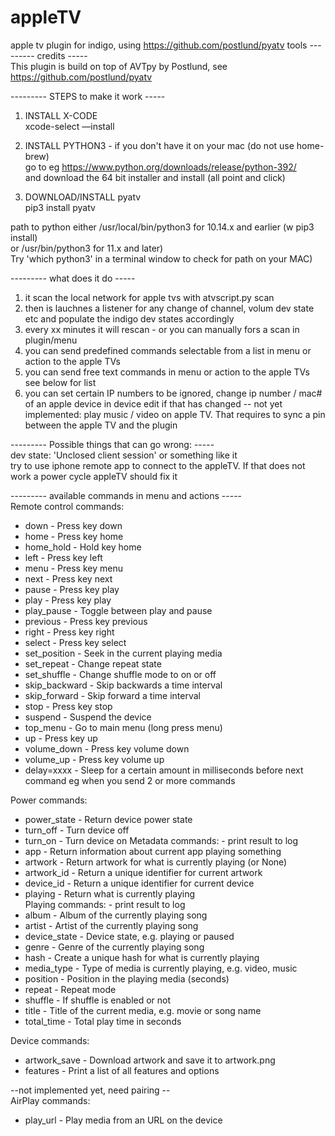 # appleTV
apple tv plugin for indigo, using https://github.com/postlund/pyatv tools
--------- credits  -----  
This plugin is build on top of AVTpy by Postlund, see https://github.com/postlund/pyatv  
  
--------- STEPS to make it work -----  
1. INSTALL X-CODE  
xcode-select —install  
  
2. INSTALL PYTHON3 - if you don't have it on your mac (do not use home-brew)   
go to eg https://www.python.org/downloads/release/python-392/  
and download the 64 bit installer and install (all point and click)  
  
3. DOWNLOAD/INSTALL pyatv  
pip3 install pyatv  
  
path to python either    /usr/local/bin/python3  for 10.14.x and earlier (w pip3 install)  
				   or    /usr/bin/python3        for 11.x and later)  
Try 'which python3' in a terminal window to check for path on your MAC)  
  
--------- what does it do  -----  
1. it scan the local network for apple tvs with atvscript.py scan   
2. then is lauchnes a listener for any change of channel, volum dev state etc and populate the indigo dev states accordingly   
3. every xx minutes it will rescan - or you can manually fors a scan in plugin/menu  
4. you can send predefined commands selectable from a list in menu or action to the apple TVs 
5. you can send  free text  commands in menu or action to the apple TVs see below for list 
6. you can set certain IP numbers to be ignored, change ip number / mac# of an apple device in device edit if that has changed 
-- not yet implemented: play music / video on apple TV. That requires to sync a pin between the apple TV and the plugin 
  
--------- Possible things that can go wrong: -----  
   dev state: 'Unclosed client session' or something like it  
	  try to use iphone remote app to connect to the appleTV. If that does not work a power cycle appleTV should fix it  
  
--------- available commands in menu and actions -----  
Remote control commands:  
   - down - Press key down  
   - home - Press key home  
   - home_hold - Hold key home  
   - left - Press key left  
   - menu - Press key menu  
   - next - Press key next  
   - pause - Press key play  
   - play - Press key play  
   - play_pause - Toggle between play and pause  
   - previous - Press key previous  
   - right - Press key right  
   - select - Press key select  
   - set_position - Seek in the current playing media  
   - set_repeat - Change repeat state  
   - set_shuffle - Change shuffle mode to on or off  
   - skip_backward - Skip backwards a time interval  
   - skip_forward - Skip forward a time interval  
   - stop - Press key stop  
   - suspend - Suspend the device  
   - top_menu - Go to main menu (long press menu)  
   - up - Press key up  
   - volume_down - Press key volume down  
   - volume_up - Press key volume up  
   - delay=xxxx - Sleep for a certain amount in milliseconds  before next command eg when you send 2 or more commands 

Power commands:  
   - power_state - Return device power state  
   - turn_off - Turn device off  
   - turn_on - Turn device on 
Metadata commands:  - print result to log
   - app - Return information about current app playing something  
   - artwork - Return artwork for what is currently playing (or None)  
   - artwork_id - Return a unique identifier for current artwork  
   - device_id - Return a unique identifier for current device  
   - playing - Return what is currently playing   
Playing commands:  - print result to log  
   - album - Album of the currently playing song  
   - artist - Artist of the currently playing song  
   - device_state - Device state, e.g. playing or paused  
   - genre - Genre of the currently playing song  
   - hash - Create a unique hash for what is currently playing  
   - media_type - Type of media is currently playing, e.g. video, music  
   - position - Position in the playing media (seconds)  
   - repeat - Repeat mode  
   - shuffle - If shuffle is enabled or not  
   - title - Title of the current media, e.g. movie or song name  
   - total_time - Total play time in seconds   

Device commands:  
   - artwork_save - Download artwork and save it to artwork.png  
   - features - Print a list of all features and options  
  
--not implemented yet, need pairing --  
AirPlay commands:  
   - play_url - Play media from an URL on the device   
  
